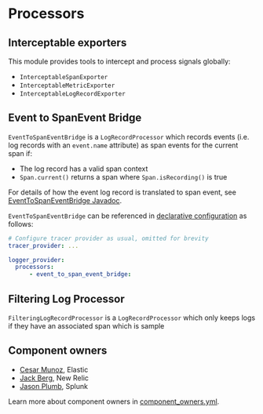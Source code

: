 # Processors

## Interceptable exporters

This module provides tools to intercept and process signals globally:

* `InterceptableSpanExporter`
* `InterceptableMetricExporter`
* `InterceptableLogRecordExporter`

## Event to SpanEvent Bridge

`EventToSpanEventBridge` is a `LogRecordProcessor` which records events (i.e. log records with an `event.name` attribute) as span events for the current span if:

* The log record has a valid span context
* `Span.current()` returns a span where `Span.isRecording()` is true

For details of how the event log record is translated to span event, see [EventToSpanEventBridge Javadoc](./src/main/java/io/opentelemetry/contrib/eventbridge/EventToSpanEventBridge.java).

`EventToSpanEventBridge` can be referenced in [declarative configuration](https://opentelemetry.io/docs/languages/java/configuration/#declarative-configuration) as follows:

```yaml
# Configure tracer provider as usual, omitted for brevity
tracer_provider: ...

logger_provider:
  processors:
      - event_to_span_event_bridge:
```
## Filtering Log Processor
`FilteringLogRecordProcessor` is a `LogRecordProcessor` which only keeps logs if they have an associated span which is sample


## Component owners

- [Cesar Munoz](https://github.com/LikeTheSalad), Elastic
- [Jack Berg](https://github.com/jack-berg), New Relic
- [Jason Plumb](https://github.com/breedx-splk), Splunk

Learn more about component owners in [component_owners.yml](../.github/component_owners.yml).
